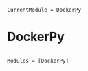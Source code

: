 ```@meta
CurrentModule = DockerPy
```

# DockerPy

```@index
```

```@autodocs
Modules = [DockerPy]
```
